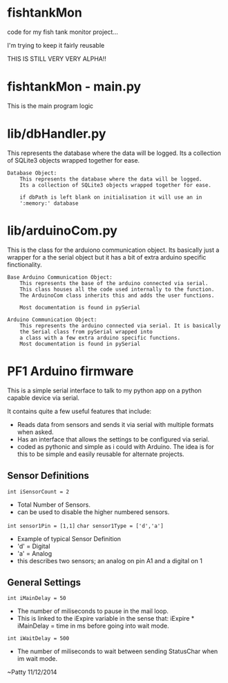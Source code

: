 fishtankMon
===========

code for my fish tank monitor project...

I'm trying to keep it fairly reusable

THIS IS STILL VERY VERY ALPHA!!

fishtankMon - main.py
=====================
This is the main program logic


lib/dbHandler.py
================
This represents the database where the data will be logged. Its a 
collection of SQLite3 objects wrapped together for ease.

    Database Object:
        This represents the database where the data will be logged. 
        Its a collection of SQLite3 objects wrapped together for ease.
        
        if dbPath is left blank on initialisation it will use an in 
        ':memory:' database


lib/arduinoCom.py
=================
This is the class for the arduiono communication object. Its basically 
just a wrapper for a the serial object but it has a bit of extra arduino 
specific finctionality.

    Base Arduino Communication Object:
        This represents the base of the arduino connected via serial. 
        This class houses all the code used internally to the function. 
        The ArduinoCom class inherits this and adds the user functions.
        
        Most documentation is found in pySerial

    Arduino Communication Object:
        This represents the arduino connected via serial. It is basically
        the Serial class from pySerial wrapped into
        a class with a few extra arduino specific functions.
        Most documentation is found in pySerial

PF1 Arduino firmware
====================
  
This is a simple serial interface to talk to my python app on a python 
capable device via serial.
 
It contains quite a few useful features that include:
 * Reads data from sensors and sends it via serial with multiple 
   formats when asked.
 * Has an interface that allows the settings to be configured via 
   serial.
 * coded as pythonic and simple as i could with Arduino. The idea is 
   for this to be simple and easily reusable for alternate projects.

Sensor Definitions 
------------------

```int iSensorCount = 2```
 * Total Number of Sensors.
 * can be used to disable the higher numbered sensors.
    
```int sensor1Pin = [1,1]```
```char sensor1Type = ['d','a']```
 * Example of typical Sensor Definition
 * 'd' = Digital
 * 'a' = Analog
 * this describes two sensors; an analog on pin A1 and a digital on 1
    
General Settings
----------------
    
```int iMainDelay = 50```
 * The number of miliseconds to pause in the mail loop.
 * This is linked to the iExpire variable in the sense
   that: 
        iExpire * iMainDelay = time in ms before going into wait mode.
        
```int iWaitDelay = 500```
 * The number of miliseconds to wait between sending StatusChar when im 
   wait mode.

  ~Patty
         11/12/2014
